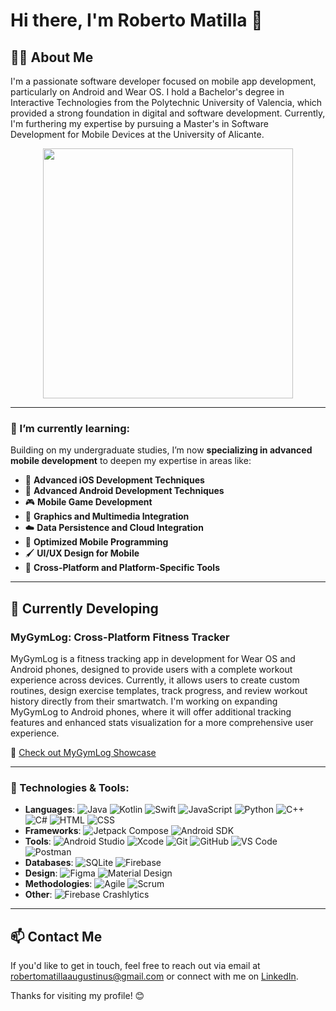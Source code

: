 <!--
**RobertoMati/RobertoMati** is a ✨ _special_ ✨ repository because its `README.md` (this file) appears on your GitHub profile.

Here are some ideas to get you started:

- 🔭 I’m currently working on ...
- 🌱 I’m currently learning ...
- 👯 I’m looking to collaborate on ...
- 🤔 I’m looking for help with ...
- 💬 Ask me about ...
- 📫 How to reach me: ...
- 😄 Pronouns: ...
- ⚡ Fun fact: ...
-->
# Hi there, I'm Roberto Matilla 👋

<!--![Banner](https://example.com/banner-image-url)-->

## 👨‍💻 About Me

I'm a passionate software developer focused on mobile app development, particularly on Android and Wear OS. I hold a Bachelor's degree in Interactive Technologies from the Polytechnic University of Valencia, which provided a strong foundation in digital and software development. Currently, I'm furthering my expertise by pursuing a Master's in Software Development for Mobile Devices at the University of Alicante.

<p align="center">
  <img src="https://github-readme-streak-stats.herokuapp.com?user=robertomati&theme=dark&hide_border=true" width="400">
</p>


---

### 🌱 I’m currently learning:

Building on my undergraduate studies, I’m now **specializing in advanced mobile development** to deepen my expertise in areas like:

- 📱 **Advanced iOS Development Techniques**
- 🤖 **Advanced Android Development Techniques**
- 🎮 **Mobile Game Development**
- 🎨 **Graphics and Multimedia Integration**
- ☁️ **Data Persistence and Cloud Integration**
- 🚀 **Optimized Mobile Programming**
- 🖌️ **UI/UX Design for Mobile**
- 🔧 **Cross-Platform and Platform-Specific Tools**

---

## 🚀 Currently Developing

### MyGymLog: Cross-Platform Fitness Tracker

MyGymLog is a fitness tracking app in development for Wear OS and Android phones, designed to provide users with a complete workout experience across devices. Currently, it allows users to create custom routines, design exercise templates, track progress, and review workout history directly from their smartwatch. I'm working on expanding MyGymLog to Android phones, where it will offer additional tracking features and enhanced stats visualization for a more comprehensive user experience.

🔗 [Check out MyGymLog Showcase](https://github.com/your-username/MyGymLogShowcase)

---



### 🔧 Technologies & Tools:
- **Languages**: ![Java](https://img.shields.io/badge/Java-%23ED8B00.svg?&style=flat-square&logo=java&logoColor=white) ![Kotlin](https://img.shields.io/badge/Kotlin-%230095D5.svg?&style=flat-square&logo=kotlin&logoColor=white) ![Swift](https://img.shields.io/badge/Swift-%23FA7343.svg?&style=flat-square&logo=swift&logoColor=white) ![JavaScript](https://img.shields.io/badge/JavaScript-%23F7DF1E.svg?&style=flat-square&logo=javascript&logoColor=white) ![Python](https://img.shields.io/badge/Python-%233776AB.svg?&style=flat-square&logo=python&logoColor=white) ![C++](https://img.shields.io/badge/C++-%2300599C.svg?&style=flat-square&logo=c%2B%2B&logoColor=white) ![C#](https://img.shields.io/badge/C%23-%23239120.svg?&style=flat-square&logo=c-sharp&logoColor=white) ![HTML](https://img.shields.io/badge/HTML-%23E34F26.svg?&style=flat-square&logo=html5&logoColor=white) ![CSS](https://img.shields.io/badge/CSS-%231572B6.svg?&style=flat-square&logo=css3&logoColor=white)
- **Frameworks**: ![Jetpack Compose](https://img.shields.io/badge/Jetpack%20Compose-%2320232A.svg?&style=flat-square&logo=android&logoColor=white) ![Android SDK](https://img.shields.io/badge/Android%20SDK-%233DDC84.svg?&style=flat-square&logo=android&logoColor=white)
- **Tools**: ![Android Studio](https://img.shields.io/badge/Android%20Studio-%233DDC84.svg?&style=flat-square&logo=android-studio&logoColor=white) ![Xcode](https://img.shields.io/badge/Xcode-%231575F9.svg?&style=flat-square&logo=xcode&logoColor=white) ![Git](https://img.shields.io/badge/Git-%23F05033.svg?&style=flat-square&logo=git&logoColor=white) ![GitHub](https://img.shields.io/badge/GitHub-%23121011.svg?&style=flat-square&logo=github&logoColor=white) ![VS Code](https://img.shields.io/badge/VS%20Code-%23007ACC.svg?&style=flat-square&logo=visual-studio-code&logoColor=white) ![Postman](https://img.shields.io/badge/Postman-%23FF6C37.svg?&style=flat-square&logo=postman&logoColor=white)
- **Databases**: ![SQLite](https://img.shields.io/badge/SQLite-%23003B57.svg?&style=flat-square&logo=sqlite&logoColor=white) ![Firebase](https://img.shields.io/badge/Firebase-%23FFCA28.svg?&style=flat-square&logo=firebase&logoColor=white)
- **Design**: ![Figma](https://img.shields.io/badge/Figma-%23F24E1E.svg?&style=flat-square&logo=figma&logoColor=white) ![Material Design](https://img.shields.io/badge/Material%20Design-%230081CB.svg?&style=flat-square&logo=material-design&logoColor=white)
- **Methodologies**: ![Agile](https://img.shields.io/badge/Agile-%2300A98F.svg?&style=flat-square&logo=agile&logoColor=white) ![Scrum](https://img.shields.io/badge/Scrum-%23FFA500.svg?&style=flat-square&logo=scrum&logoColor=white)
- **Other**: ![Firebase Crashlytics](https://img.shields.io/badge/Firebase%20Crashlytics-%23FFCA28.svg?&style=flat-square&logo=firebase&logoColor=white)

---

## 📫 Contact Me
If you'd like to get in touch, feel free to reach out via email at [robertomatillaaugustinus@gmail.com](mailto:robertomatillaaugustinus@gmail.com) or connect with me on [LinkedIn](https://es.linkedin.com/in/roberto-matilla-augustinus).

Thanks for visiting my profile! 😊

